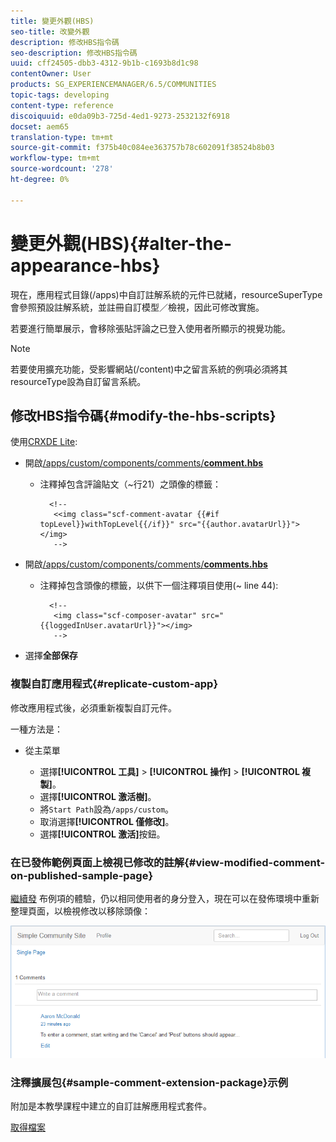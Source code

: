 ```yaml
---
title: 變更外觀(HBS)
seo-title: 改變外觀
description: 修改HBS指令碼
seo-description: 修改HBS指令碼
uuid: cff24505-dbb3-4312-9b1b-c1693b8d1c98
contentOwner: User
products: SG_EXPERIENCEMANAGER/6.5/COMMUNITIES
topic-tags: developing
content-type: reference
discoiquuid: e0da09b3-725d-4ed1-9273-2532132f6918
docset: aem65
translation-type: tm+mt
source-git-commit: f375b40c084ee363757b78c602091f38524b8b03
workflow-type: tm+mt
source-wordcount: '278'
ht-degree: 0%

---
```



# 變更外觀(HBS){#alter-the-appearance-hbs}

現在，應用程式目錄(/apps)中自訂註解系統的元件已就緒，resourceSuperType會參照預設註解系統，並註冊自訂模型／檢視，因此可修改實施。

若要進行簡單展示，會移除張貼評論之已登入使用者所顯示的視覺功能。

>[!NOTE]
>
>若要使用擴充功能，受影響網站(/content)中之留言系統的例項必須將其resourceType設為自訂留言系統。

## 修改HBS指令碼{#modify-the-hbs-scripts}

使用[CRXDE Lite](/help/sites-developing/developing-with-crxde-lite.md):

* 開啟[/apps/custom/components/comments/**comment.hbs**](https://localhost:4502/crx/de/index.jsp#/apps/custom/components/comments/comment/comment.hbs)

   * 注釋掉包含評論貼文（~行21）之頭像的標籤：

      ```
        <!--
         <<img class="scf-comment-avatar {{#if topLevel}}withTopLevel{{/if}}" src="{{author.avatarUrl}}"></img>
         -->
      ```

* 開啟[/apps/custom/components/comments/**comments.hbs**](https://localhost:4502/crx/de/index.jsp#/apps/custom/components/comments/comments.hbs)

   * 注釋掉包含頭像的標籤，以供下一個注釋項目使用(~ line 44):

      ```
        <!--
         <img class="scf-composer-avatar" src="{{loggedInUser.avatarUrl}}"></img>
         -->
      ```

* 選擇&#x200B;**全部保存**

### 複製自訂應用程式{#replicate-custom-app}

修改應用程式後，必須重新複製自訂元件。

一種方法是：

* 從主菜單

   * 選擇&#x200B;**[!UICONTROL 工具]** > **[!UICONTROL 操作]** > **[!UICONTROL 複製]**。
   * 選擇&#x200B;**[!UICONTROL 激活樹]**。
   * 將`Start Path`設為`/apps/custom`。
   * 取消選擇&#x200B;**[!UICONTROL 僅修改]**。
   * 選擇&#x200B;**[!UICONTROL 激活]**&#x200B;按鈕。

### 在已發佈範例頁面上檢視已修改的註解{#view-modified-comment-on-published-sample-page}

[繼續發](/help/communities/extend-sample-page.md#publish-sample-page) 布例項的體驗，仍以相同使用者的身分登入，現在可以在發佈環境中重新整理頁面，以檢視修改以移除頭像：

![視圖——修改內容](assets/view-modified-content.png)

### 注釋擴展包{#sample-comment-extension-package}示例

附加是本教學課程中建立的自訂註解應用程式套件。

[取得檔案](assets/sample-comment-extension-6-1-fp3.zip)
